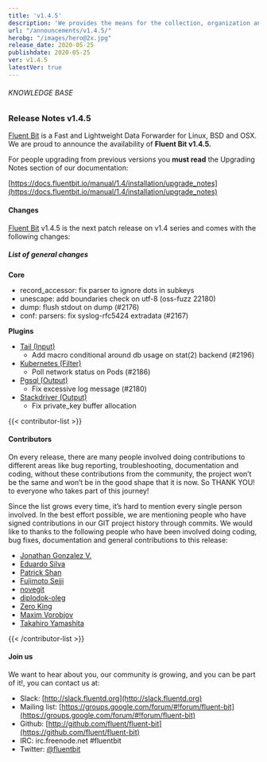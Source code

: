```yaml
---
title: 'v1.4.5'
description: 'We provides the means for the collection, organization and computerized retrieval of knowledge and Lightweight Data Forwarder for Linux, BSD and OSX. We are proud to announce the availability of Fluent Bit v1.4.5.'
url: "/announcements/v1.4.5/"
herobg: "/images/hero@2x.jpg"
release_date: 2020-05-25
publishdate: 2020-05-25
ver: v1.4.5
latestVer: true
---
```


###### KNOWLEDGE BASE

### Release Notes v1.4.5

[Fluent Bit](https://fluentbit.io/) is a Fast and Lightweight Data Forwarder for Linux, BSD and OSX. We are proud to announce the availability of **Fluent Bit v1.4.5.**

For people upgrading from previous versions you **must read** the Upgrading Notes section of our documentation:

[https://docs.fluentbit.io/manual/1.4/installation/upgrade_notes](https://docs.fluentbit.io/manual/1.4/installation/upgrade_notes)

#### Changes

[Fluent Bit](https://fluentbit.io) v1.4.5 is the next patch release on v1.4 series and comes with the following changes:

##### List of general changes


**Core**

* record_accessor: fix parser to ignore dots in subkeys
* unescape: add boundaries check on utf-8 (oss-fuzz 22180)
* dump: flush stdout on dump (#2176)
* conf: parsers: fix syslog-rfc5424 extradata (#2167)



**Plugins**

* [Tail (Input)](https://docs.fluentbit.io/manual/1.4/pipeline/inputs/tail/)
  * Add macro conditional around db usage on stat(2) backend (#2196)
* [Kubernetes (Filter)](https://docs.fluentbit.io/manual/1.4/pipeline/filters/kubernetes/)
  * Poll network status on Pods (#2186)
* [Pgsql (Output)](https://docs.fluentbit.io/manual/1.4/pipeline/outputs/pgsql/)
  * Fix excessive log message (#2180)
* [Stackdriver (Output)](https://docs.fluentbit.io/manual/1.4/pipeline/outputs/stackdriver/)
  * Fix private_key buffer allocation


{{< contributor-list >}}

#### Contributors

On every release, there are many people involved doing contributions to different areas like bug reporting, troubleshooting, documentation and coding, without these contributions from the community, the project won’t be the same and won’t be in the good shape that it is now. So THANK YOU! to everyone who takes part of this journey!

Since the list grows every time, it’s hard to mention every single person involved. In the best effort possible, we are mentioning people who have signed contributions in our GIT project history through commits. We would like to thanks to the following people who have been involved doing coding, bug fixes, documentation and general contributions to this release:

* [Jonathan Gonzalez V.](https://github.com/sxd)
* [Eduardo Silva](https://github.com/edsiper)
* [Patrick Shan](https://github.com/patrickshan)
* [Fujimoto Seiji](https://github.com/fujimotos)
* [novegit](https://github.com/novegit)
* [diplodok-oleg](https://github.com/novegit)
* [Zero King](https://github.com/l2dy)
* [Maxim Vorobjov](https://github.com/dunnock)
* [Takahiro Yamashita](https://github.com/nokute78)

{{< /contributor-list >}}

#### Join us

We want to hear about you, our community is growing, and you can be part of it!, you can contact us at:

* Slack: [http://slack.fluentd.org](http://slack.fluentd.org)
* Mailing list: [https://groups.google.com/forum/#!forum/fluent-bit](https://groups.google.com/forum/#!forum/fluent-bit)
* Github: [http://github.com/fluent/fluent-bit](https://github.com/fluent/fluent-bit)
* IRC: irc.freenode.net #fluentbit
* Twitter: [@fluentbit](https://twitter.com/fluentbit)